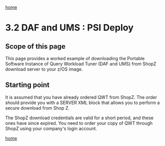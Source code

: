 [home](https://github.com/zeditor01/zowe_db2_tools/blob/main/docs/ZPDT_Build_Path.md)

# 3.2 DAF and UMS : PSI Deploy

## Scope of this page

This page provides a worked example of downloading the Portable Software Instance of Query Workload Tuner (DAF and UMS) from ShopZ download server to your z/OS image.

## Starting point

It is assumed that you have already ordered QWT from ShopZ. The order should provide you with a SERVER XML block that allows you to perform a secure download from Shop Z. 

The ShopZ download credentials are valid for a short period, and these ones have since expired. You need to order your copy of QWT through ShopZ using your company's login account.






[home](https://github.com/zeditor01/zowe_db2_tools/blob/main/docs/ZPDT_Build_Path.md)
